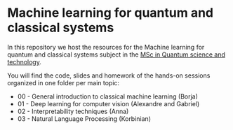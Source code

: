 # Machine learning for quantum and classical systems
In this repository we host the resources for the Machine learning for quantum and classical systems subject in the [MSc in Quantum science and technology](https://quantummasterbarcelona.eu/). 

You will find the code, slides and homework of the hands-on sessions organized in one folder per main topic: 
- 00 - General introduction to classical machine learning (Borja)
- 01 - Deep learning for computer vision (Alexandre and Gabriel)
- 02 - Interpretability techniques (Anna)
- 03 - Natural Language Processing (Korbinian)

